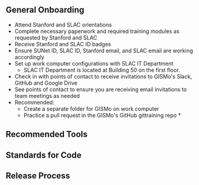 ## General Onboarding
* Attend Stanford and SLAC orientations 
* Complete necessary paperwork and required training modules as requested by Stanford and SLAC
* Receive Stanford and SLAC ID badges
* Ensure SUNet ID, SLAC ID, Stanford email, and SLAC email are working accordingly
* Set up work computer configurations with SLAC IT Department
    * SLAC IT Department is located at Building 50 on the first floor.
* Check in with points of contact to receive invitations to GISMo's Slack, GitHub and Google Drive
* See points of contact to ensure you are receiving email invitations to team meetings as needed
* Recommended: 
    * Create a separate folder for GISMo on work computer
    * Practice a pull request in the GISMo's GitHub gittraining repo
        * 

## Recommended Tools

## Standards for Code

## Release Process
